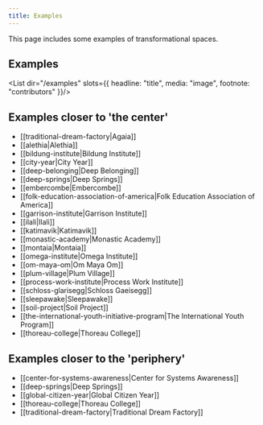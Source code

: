 ```yaml
---
title: Examples
---
```


This page includes some examples of transformational spaces. 

## Examples

<List dir="/examples" slots={{ headline: "title", media: "image", footnote: "contributors" }}/>


## Examples closer to 'the center'

- [[traditional-dream-factory|Agaia]]
- [[alethia|Alethia]]
- [[bildung-institute|Bildung Institute]]
- [[city-year|City Year]]
- [[deep-belonging|Deep Belonging]]
- [[deep-springs|Deep Springs]]
- [[embercombe|Embercombe]]
- [[folk-education-association-of-america|Folk Education Association of America]]
- [[garrison-institute|Garrison Institute]]
- [[ilali|Ilali]]
- [[katimavik|Katimavik]]
- [[monastic-academy|Monastic Academy]]
- [[montaia|Montaia]]
- [[omega-institute|Omega Institute]]
- [[om-maya-om|Om Maya Om]]
- [[plum-village|Plum Village]]
- [[process-work-institute|Process Work Institute]]
- [[schloss-glarisegg|Schloss Gaeisegg]]
- [[sleepawake|Sleepawake]]
- [[soil-project|Soil Project]]
- [[the-international-youth-initiative-program|The International Youth Program]]
- [[thoreau-college|Thoreau College]]


## Examples closer to the 'periphery'

- [[center-for-systems-awareness|Center for Systems Awareness]]
- [[deep-springs|Deep Springs]]
- [[global-citizen-year|Global Citizen Year]]
- [[thoreau-college|Thoreau College]]
- [[traditional-dream-factory|Traditional Dream Factory]]
